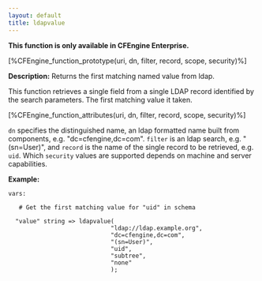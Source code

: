 ```yaml
---
layout: default
title: ldapvalue
---
```


**This function is only available in CFEngine Enterprise.**

[%CFEngine_function_prototype(uri, dn, filter, record, scope, security)%]

**Description:** Returns the first matching named value from ldap.

This function retrieves a single field from a single LDAP record
identified by the search parameters. The first matching value it taken.

[%CFEngine_function_attributes(uri, dn, filter, record, scope, security)%]

`dn` specifies the distinguished name, an ldap formatted name built from
components, e.g. "dc=cfengine,dc=com". `filter` is an ldap search, e.g.
"(sn=User)", and `record` is the name of the single record to be retrieved,
e.g. `uid`. Which `security` values are supported depends on machine and
server capabilities.

**Example:**

```cf3
vars:

   # Get the first matching value for "uid" in schema

  "value" string => ldapvalue(
                             "ldap://ldap.example.org",
                             "dc=cfengine,dc=com",
                             "(sn=User)",
                             "uid",
                             "subtree",
                             "none"
                             );
```
